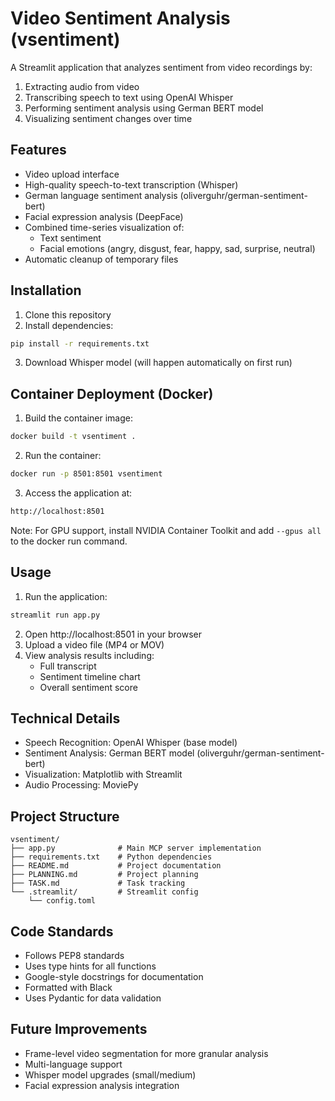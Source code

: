 # Video Sentiment Analysis (vsentiment)

A Streamlit application that analyzes sentiment from video recordings by:
1. Extracting audio from video
2. Transcribing speech to text using OpenAI Whisper
3. Performing sentiment analysis using German BERT model
4. Visualizing sentiment changes over time

## Features
- Video upload interface
- High-quality speech-to-text transcription (Whisper)
- German language sentiment analysis (oliverguhr/german-sentiment-bert)
- Facial expression analysis (DeepFace)
- Combined time-series visualization of:
  - Text sentiment
  - Facial emotions (angry, disgust, fear, happy, sad, surprise, neutral)
- Automatic cleanup of temporary files

## Installation
1. Clone this repository
2. Install dependencies:
```bash
pip install -r requirements.txt
```
3. Download Whisper model (will happen automatically on first run)

## Container Deployment (Docker)
1. Build the container image:
```bash
docker build -t vsentiment .
```
2. Run the container:
```bash
docker run -p 8501:8501 vsentiment
```
3. Access the application at:
```bash
http://localhost:8501
```

Note: For GPU support, install NVIDIA Container Toolkit and add `--gpus all` to the docker run command.

## Usage
1. Run the application:
```bash
streamlit run app.py
```
2. Open http://localhost:8501 in your browser
3. Upload a video file (MP4 or MOV)
4. View analysis results including:
   - Full transcript
   - Sentiment timeline chart
   - Overall sentiment score

## Technical Details
- Speech Recognition: OpenAI Whisper (base model)
- Sentiment Analysis: German BERT model (oliverguhr/german-sentiment-bert)
- Visualization: Matplotlib with Streamlit
- Audio Processing: MoviePy

## Project Structure
```
vsentiment/
├── app.py              # Main MCP server implementation
├── requirements.txt    # Python dependencies
├── README.md           # Project documentation
├── PLANNING.md         # Project planning
├── TASK.md             # Task tracking
└── .streamlit/         # Streamlit config
    └── config.toml
```

## Code Standards
- Follows PEP8 standards
- Uses type hints for all functions
- Google-style docstrings for documentation
- Formatted with Black
- Uses Pydantic for data validation

## Future Improvements
- Frame-level video segmentation for more granular analysis
- Multi-language support
- Whisper model upgrades (small/medium)
- Facial expression analysis integration

